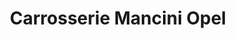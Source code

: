 ---
title: "Carrosserie Mancini Opel"
url: /lambesc/carrosserie-mancini-opel/
shop: réparation de voitures
---